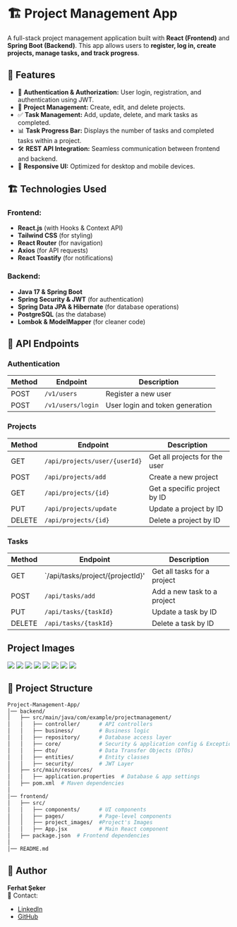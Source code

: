 # 🏗️ Project Management App

A full-stack project management application built with **React (Frontend)** and **Spring Boot (Backend)**. This app allows users to **register, log in, create projects, manage tasks, and track progress**.

## 🚀 Features
- 🔐 **Authentication & Authorization:** User login, registration, and authentication using JWT.
- 📁 **Project Management:** Create, edit, and delete projects.
- ✅ **Task Management:** Add, update, delete, and mark tasks as completed.
- 📊 **Task Progress Bar:** Displays the number of tasks and completed tasks within a project.
- 🛠️ **REST API Integration:** Seamless communication between frontend and backend.
- 🎨 **Responsive UI:** Optimized for desktop and mobile devices.

## 🏗️ Technologies Used
### Frontend:
- **React.js** (with Hooks & Context API)
- **Tailwind CSS** (for styling)
- **React Router** (for navigation)
- **Axios** (for API requests)
- **React Toastify** (for notifications)

### Backend:
- **Java 17 & Spring Boot**
- **Spring Security & JWT** (for authentication)
- **Spring Data JPA & Hibernate** (for database operations)
- **PostgreSQL** (as the database)
- **Lombok & ModelMapper** (for cleaner code)

## 📌 API Endpoints
### **Authentication**
| Method | Endpoint                        | Description                    |
|--------|---------------------------------|--------------------------------|
| POST   | `/v1/users`                     | Register a new user            |
| POST   | `/v1/users/login`               | User login and token generation|

### **Projects**
| Method | Endpoint                        | Description                    |
|--------|---------------------------------|--------------------------------|
| GET    | `/api/projects/user/{userId}`   | Get all projects for the user  |
| POST   | `/api/projects/add`             | Create a new project           |
| GET    | `/api/projects/{id}`            | Get a specific project by ID   |
| PUT    | `/api/projects/update`          | Update a project by ID         |
| DELETE | `/api/projects/{id}`            | Delete a project by ID         |

### **Tasks**
| Method | Endpoint                        | Description                    |
|--------|-------------------------------  |--------------------------------|
| GET    | `/api/tasks/project/{projectId}'|Get all tasks for a project     |
| POST   | `/api/tasks/add`                | Add a new task to a project    |
| PUT    | `/api/tasks/{taskId}`           | Update a task by ID            |
| DELETE | `/api/tasks/{taskId}`           | Delete a task by ID            |

## Project Images

<img src="https://raw.githubusercontent.com/ferhatseker180/Project-Management-App/refs/heads/main/Frontend/project-management-app/src/project_images/Sign-Up%20Page.PNG"> 
<img src="https://raw.githubusercontent.com/ferhatseker180/Project-Management-App/refs/heads/main/Frontend/project-management-app/src/project_images/Login%20Page.PNG"> 
<img src="https://raw.githubusercontent.com/ferhatseker180/Project-Management-App/refs/heads/main/Frontend/project-management-app/src/project_images/Succesfull%20Login.PNG"> 
<img src="https://raw.githubusercontent.com/ferhatseker180/Project-Management-App/refs/heads/main/Frontend/project-management-app/src/project_images/Failed%20Login.PNG"> 
<img src="https://raw.githubusercontent.com/ferhatseker180/Project-Management-App/refs/heads/main/Frontend/project-management-app/src/project_images/Main%20Screen.PNG"> 
<img src="https://raw.githubusercontent.com/ferhatseker180/Project-Management-App/refs/heads/main/Frontend/project-management-app/src/project_images/Create%20Project.PNG"> 
<img src="https://raw.githubusercontent.com/ferhatseker180/Project-Management-App/refs/heads/main/Frontend/project-management-app/src/project_images/Project%20Page.PNG">
<img src="https://raw.githubusercontent.com/ferhatseker180/Project-Management-App/refs/heads/main/Frontend/project-management-app/src/project_images/Zero%20Task%20Page.PNG">

## 📂 Project Structure
```bash
Project-Management-App/
│── backend/
│   ├── src/main/java/com/example/projectmanagement/
│   │   ├── controller/      # API controllers
│   │   ├── business/        # Business logic
│   │   ├── repository/      # Database access layer
│   │   ├── core/            # Security & application config & Exceptions
│   │   ├── dto/             # Data Transfer Objects (DTOs)
│   │   ├── entities/        # Entity classes
│   │   ├── security/        # JWT Layer
│   ├── src/main/resources/
│   │   ├── application.properties  # Database & app settings
│   ├── pom.xml  # Maven dependencies
│
│── frontend/
│   ├── src/
│   │   ├── components/      # UI components
│   │   ├── pages/           # Page-level components
│   │   ├── project_images/  #Project's Images
│   │   ├── App.jsx          # Main React component
│   ├── package.json  # Frontend dependencies
│
│── README.md

```


## 👤 Author  
**Ferhat Şeker**  
📧 Contact:  
- [LinkedIn](https://www.linkedin.com/in/ferhatseker180)  
- [GitHub](https://github.com/ferhatseker180)






